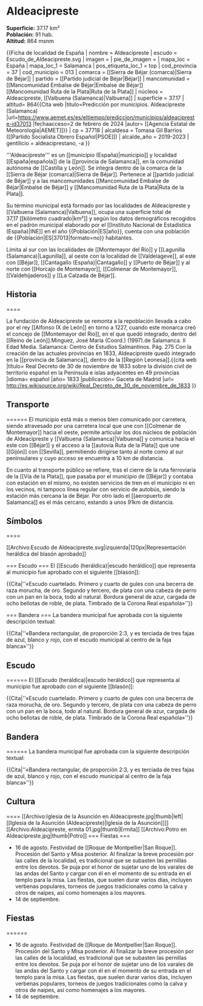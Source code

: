 # Aldeacipreste

**Superficie:** 37.17 km²  
**Población:** 91 hab.  
**Altitud:** 864 msnm  

{{Ficha de localidad de España
| nombre = Aldeacipreste
| escudo = Escudo_de_Aldeacipreste.svg
| imagen = 
| pie_de_imagen = 
| mapa_loc = España
| mapa_loc_1 = Salamanca
| pos_etiqueta_loc_1 = top
| cod_provincia = 37
| cod_municipio = 013
| comarca = [[Sierra de Béjar (comarca)|Sierra de Béjar]]
| partido = [[Partido judicial de Béjar|Béjar]]
| mancomunidad = [[Mancomunidad Embalse de Béjar|Embalse de Béjar]]<br/>[[Mancomunidad Ruta de la Plata|Ruta de la Plata]]
| núcleos = Aldeacipreste, [[Valbuena (Salamanca)|Valbuena]]
| superficie = 37.17
| altitud= 864<ref>{{Cita web |título=Predicción por municipios. Aldeacipreste (Salamanca) |url=https://www.aemet.es/es/eltiempo/prediccion/municipios/aldeacipreste-id37013 |fechaacceso=2 de febrero de 2024 |autor= [[Agencia Estatal de Meteorología|AEMET]]}}</ref>
| cp = 37718
| alcaldesa = Tomasa Gil Barrios ([[Partido Socialista Obrero Español|PSOE]])
| alcalde_año = 2019-2023
| gentilicio = aldeaciprestano, -a
}}

'''Aldeacipreste''' es un [[municipio (España)|municipio]] y localidad [[España|española]] de la [[provincia de Salamanca]], en la comunidad autónoma de [[Castilla y León]]. Se integra dentro de la comarca de la [[Sierra de Béjar (comarca)|Sierra de Béjar]]. Pertenece al [[partido judicial de Béjar]] y a las mancomunidades [[Mancomunidad Embalse de Béjar|Embalse de Béjar]] y [[Mancomunidad Ruta de la Plata|Ruta de la Plata]].

Su término municipal está formado por las localidades de Aldeacipreste y [[Valbuena (Salamanca)|Valbuena]], ocupa una superficie total de 37,17&nbsp;[[kilómetro cuadrado|km²]] y según los datos demográficos recogidos en el padrón municipal elaborado por el [[Instituto Nacional de Estadística (España)|INE]] en el año {{Población|ES|año}}, cuenta con una población de {{Población|ES|37013|formato=no}} habitantes.

Limita al sur con las localidades de [[Montemayor del Río]] y [[Lagunilla (Salamanca)|Lagunilla]], al oeste con la localidad de [[Valdelageve]], al este con [[Béjar]], [[Cantagallo (España)|Cantagallo]] y [[Puerto de Béjar]] y al norte con [[Horcajo de Montemayor]], [[Colmenar de Montemayor]], [[Valdehijaderos]] y [[La Calzada de Béjar]].

## Historia

====

La fundación de Aldeacipreste se remonta a la repoblación llevada a cabo por el rey [[Alfonso IX de León]] en torno a 1227, cuando este monarca creó el concejo de [[Montemayor del Río]], en el que quedó integrado, dentro del [[Reino de León]].<ref>Mínguez, José María (Coord.) (1997).de Salamanca. II Edad Media. Salamanca: Centro de Estudios Salmantinos. Pág. 275</ref> Con la creación de las actuales provincias en 1833, Aldeacipreste quedó integrado en la [[provincia de Salamanca]], dentro de la [[Región Leonesa]].<ref>{{cita web |título= Real Decreto de 30 de noviembre de 1833 sobre la división civil de territorio español en la Península e islas adyacentes en 49 provincias |idioma= español |año= 1833 |publicación= Gaceta de Madrid |url= http://es.wikisource.org/wiki/Real_Decreto_de_30_de_noviembre_de_1833 }}</ref>

## Transporte

======
El municipio está más o menos bien comunicado por carretera, siendo atravesado por una carretera local que une con [[Colmenar de Montemayor]] hacia el oeste, permite articular los dos núcleos de población de Aldeacipreste y [[Valbuena (Salamanca)|Valbuena]] y comunica hacia el este con [[Béjar]] y el acceso a la [[autovía Ruta de la Plata]] que une [[Gijón]] con [[Sevilla]], permitiendo dirigirse tanto al norte como al sur peninsulares y cuyo acceso se encuentra a 10 km de distancia.

En cuanto al transporte público se refiere, tras el cierre de la ruta ferroviaria de la [[Vía de la Plata]], que pasaba por el municipio de [[Béjar]] y contaba con estación en el mismo, no existen servicios de tren en el municipio ni en los vecinos, ni tampoco línea regular con servicio de autobús, siendo la estación más cercana la de Béjar. Por otro lado el [[aeropuerto de Salamanca]] es el más cercano, estando a unos 91km de distancia.

## Símbolos

====

[[Archivo:Escudo de Aldeacipreste.svg|izquierda|120px|Representación heráldica del blasón aprobado]]

=== Escudo ===
El [[Escudo (heráldica)|escudo heráldico]] que representa al municipio fue aprobado con el siguiente [[blasón]]:

{{Cita|''«Escudo cuartelado. Primero y cuarto de gules con una becerra de raza morucha, de oro. Segundo y tercero, de plata con una cabeza de perro con un pan en la boca, todo al natural. Bordura general de azur, cargada de ocho bellotas de roble, de plata. Timbrado de la Corona Real española»''}}

=== Bandera ===
La bandera municipal fue aprobada con la siguiente descripción textual:

{{Cita|''«Bandera rectangular, de proporción 2:3, y es terciada de tres fajas de azul, blanco y rojo, con el escudo municipal al centro de la faja blanca»''}}

## Escudo

======
El [[Escudo (heráldica)|escudo heráldico]] que representa al municipio fue aprobado con el siguiente [[blasón]]:

{{Cita|''«Escudo cuartelado. Primero y cuarto de gules con una becerra de raza morucha, de oro. Segundo y tercero, de plata con una cabeza de perro con un pan en la boca, todo al natural. Bordura general de azur, cargada de ocho bellotas de roble, de plata. Timbrado de la Corona Real española»''}}

## Bandera

======
La bandera municipal fue aprobada con la siguiente descripción textual:

{{Cita|''«Bandera rectangular, de proporción 2:3, y es terciada de tres fajas de azul, blanco y rojo, con el escudo municipal al centro de la faja blanca»''}}

## Cultura

====
[[Archivo:Iglesia de la Asunción en Aldeacipreste.jpg|thumb|left|[[Iglesia de la Asunción (Aldeacipreste)|Iglesia de la Asunción]]]]
[[Archivo:Aldeacipreste, ermita 01.jpg|thumb|Ermita]]
[[Archivo:Potro en Aldeacipreste.jpg|thumb|Potro]]
=== Fiestas ===
* 16 de agosto. Festividad de [[Roque de Montpellier|San Roque]]. Procesión del Santo y Misa posterior. Al finalizar la breve procesión por las calles de la localidad, es tradicional que se subasten las pernillas entre los devotos. Se puja por el honor de sujetar uno de los varales de las andas del Santo y cargar con él en el momento de su entrada en el templo para la misa. Las fiestas, que suelen durar varios días, incluyen verbenas populares, torneos de juegos tradicionales como la calva y otros de naipes, así como homenajes a los mayores.
* 14 de septiembre.

## Fiestas

======
* 16 de agosto. Festividad de [[Roque de Montpellier|San Roque]]. Procesión del Santo y Misa posterior. Al finalizar la breve procesión por las calles de la localidad, es tradicional que se subasten las pernillas entre los devotos. Se puja por el honor de sujetar uno de los varales de las andas del Santo y cargar con él en el momento de su entrada en el templo para la misa. Las fiestas, que suelen durar varios días, incluyen verbenas populares, torneos de juegos tradicionales como la calva y otros de naipes, así como homenajes a los mayores.
* 14 de septiembre.